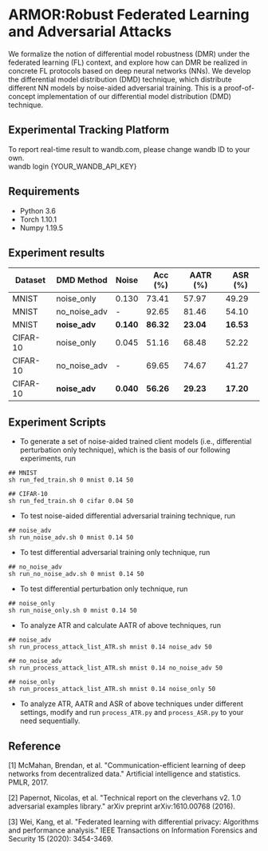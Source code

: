 # ARMOR:Robust Federated Learning and Adversarial Attacks

We formalize the notion of differential model robustness (DMR) under the federated learning (FL) context, and explore how can DMR be realized in concrete FL protocols based on deep neural networks (NNs).
We develop the differential model distribution (DMD) technique,
which distribute different NN models by noise-aided adversarial training.
This is a proof-of-concept implementation of our differential model distribution (DMD) technique.


## Experimental Tracking Platform
To report real-time result to wandb.com, please change wandb ID to your own. \
wandb login {YOUR_WANDB_API_KEY}

## Requirements
* Python 3.6
* Torch 1.10.1
* Numpy 1.19.5

## Experiment results

| Dataset | DMD Method | Noise  | Acc (%) | AATR (%) | ASR (%) 
| ------- | ---------- | ------ | ------- | -------- | ------- 
| MNIST | noise_only | 0.130 | 73.41 | 57.97 | 49.29
| MNIST | no_noise_adv | - | 92.65 | 81.46 | 54.10
| MNIST | **noise_adv** | **0.140** | **86.32** | **23.04** | **16.53**
| CIFAR-10 | noise_only | 0.045 | 51.16 | 68.48 | 52.22
| CIFAR-10 | no_noise_adv | - | 69.65 | 74.67 | 41.27
| CIFAR-10 | **noise_adv** | **0.040** | **56.26** | **29.23** | **17.20**

## Experiment Scripts

* To generate a set of noise-aided trained client models
(i.e., differential perturbation only technique), 
which is the basis of our following experiments, run
``` 
## MNIST
sh run_fed_train.sh 0 mnist 0.14 50
``` 
``` 
## CIFAR-10
sh run_fed_train.sh 0 cifar 0.04 50
``` 

* To test noise-aided differential adversarial training technique, run
``` 
## noise_adv
sh run_noise_adv.sh 0 mnist 0.14 50
``` 

* To test differential adversarial training only technique, run
``` 
## no_noise_adv
sh run_no_noise_adv.sh 0 mnist 0.14 50
``` 

* To test differential perturbation only technique, run
``` 
## noise_only
sh run_noise_only.sh 0 mnist 0.14 50
``` 

*  To analyze ATR and calculate AATR of above techniques, run
``` 
## noise_adv
sh run_process_attack_list_ATR.sh mnist 0.14 noise_adv 50
``` 
``` 
## no_noise_adv
sh run_process_attack_list_ATR.sh mnist 0.14 no_noise_adv 50
``` 
``` 
## noise_only
sh run_process_attack_list_ATR.sh mnist 0.14 noise_only 50
``` 

*  To analyze ATR, AATR and ASR of above techniques under different settings,
modify and run ```process_ATR.py``` and ```process_ASR.py``` to your need sequentially.

## Reference
[1] McMahan, Brendan, et al. "Communication-efficient learning of deep networks from decentralized data." Artificial intelligence and statistics. PMLR, 2017.

[2] Papernot, Nicolas, et al. "Technical report on the cleverhans v2. 1.0 adversarial examples library." arXiv preprint arXiv:1610.00768 (2016).

[3] Wei, Kang, et al. "Federated learning with differential privacy: Algorithms and performance analysis." IEEE Transactions on Information Forensics and Security 15 (2020): 3454-3469.
